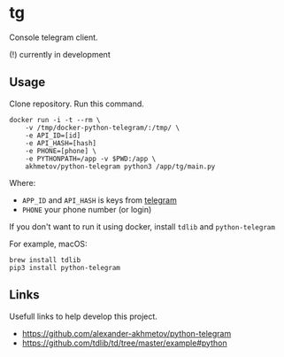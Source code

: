 # tg

Console telegram client.

(!) currently in development


## Usage

Clone repository.
Run this command.

```
docker run -i -t --rm \
    -v /tmp/docker-python-telegram/:/tmp/ \
    -e API_ID=[id]
    -e API_HASH=[hash]
    -e PHONE=[phone] \
    -e PYTHONPATH=/app -v $PWD:/app \
    akhmetov/python-telegram python3 /app/tg/main.py
```

Where:

- `APP_ID` and `API_HASH` is keys from [telegram](https://core.telegram.org/api/obtaining_api_id)
- `PHONE` your phone number (or login)

If you don't want to run it using docker, install `tdlib` and `python-telegram`

For example, macOS:

```
brew install tdlib
pip3 install python-telegram
```


## Links

Usefull links to help develop this project.

- https://github.com/alexander-akhmetov/python-telegram
- https://github.com/tdlib/td/tree/master/example#python
